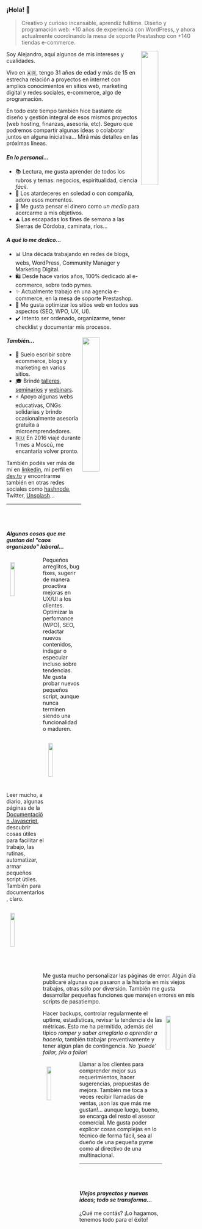 ### ¡Hola! 👋

> Creativo y curioso incansable, aprendiz fulltime. Diseño y programación web: +10 años de experiencia con WordPress, y ahora actualmente coordinando la mesa de soporte Prestashop con +140 tiendas e-commerce.

<!--
**alelazcano/alelazcano** is a ✨ _special_ ✨ repository because its `README.md` (this file) appears on your GitHub profile.

Here are some ideas to get you started:

- 🔭 Actualmente trabajando en una agencia e-commerce y una decena de proyectos freelance.
- 🌱 Estoy en permanente lectura, aprendizaje y creando pequeños desarrollos en Javascript y PHP.
- 👯 Me interesa colaborar en Grupos de Facebook y foros de E-commerce y Pymes en proceso de transformación digital.
- 🤔 Algunas veces también me cuestiono sobre cómo funciona el mundo, cada vez menos humano y más digital.
- 💬 Me gusta intercambiar ideas, cuestionar los procesos, promover el conocimiento compartido y hablar de todo.
- 📫 Si bien me encuentro cómodo en mi trabajo actual, me gusta continuar recibiendo propuestas.
- 😄 Aún cuando el día amanece gris, es una decisión el sonreir y sobreponerse a los estados de ánimos y el desequilibrio de las energías.
- ⚡ Me divierte planificar mis viajes futuros, y se que cumpliré todos mis sueños.

- 🧬 Cursé 2 años de Biotecnología y tecnología de los alimentos.
- 🎓 Oficialmente técnico en calidad y comercialización (agropecuaria).
- 🌱 Perito clasificador de cereales, oleaginosas y legumbres.

⭐
-->

<img align="right" width="30%" src="https://media.giphy.com/media/yU0vrGBTI6TKg/giphy.gif">Soy Alejandro, aquí algunos de mis intereses y cualidades.

Vivo en 🇦🇷, tengo 31 años de edad y más de 15 en estrecha relación a proyectos en internet con amplios conocimientos en sitios web, marketing digital y redes sociales, e-commerce, algo de programación.

En todo este tiempo también hice bastante de diseño y gestión integral de esos mismos proyectos (web hosting, finanzas, asesoría, etc). Seguro que podremos compartir algunas ideas o colaborar juntos en alguna iniciativa... Mirá más detalles en las próximas líneas.



#### _En lo personal..._
- 📚 Lectura, me gusta aprender de todos los rubros y temas: negocios, espiritualidad, ciencia _fácil_.
- 🌇 Los atardeceres en soledad o con compañía, adoro esos momentos.
- 💸 Me gusta pensar el dinero como _un medio_ para acercarme a mis objetivos.
- ⛰️ Las escapadas los fines de semana a las Sierras de Córdoba, caminata, ríos...

#### _A qué lo me dedico..._
- 📊 Una década trabajando en redes de blogs, webs, WordPress, Community Manager y Marketing Digital.
- 🛍️ Desde hace varios años, 100% dedicado al e-commerce, sobre todo pymes.
- ✨ Actualmente trabajo en una agencia e-commerce, en la mesa de soporte Prestashop.
- 🚀 Me gusta optimizar los sitios web en todos sus aspectos (SEO, WPO, UX, UI).
- ✔️ Intento ser ordenado, organizarme, tener checklist y documentar mis procesos.


#### _También..._ <img align="right" width="30%" src="https://media.giphy.com/media/11vhCpFcD3um7m/giphy.gif">
- 💬 Suelo escribir sobre ecommerce, blogs y marketing en varios sitios.
- 🎓 Brindé [talleres](http://cordoba.ir.ar/), [seminarios](https://www.facebook.com/events/573900942960933/) y [webinars](https://www.youtube.com/watch?v=xr5FlhpGekQ).
- ⚡ Apoyo algunas webs educativas, ONGs solidarias y brindo ocasionalmente asesoría gratuita a microemprendedores.
- 🇷🇺 En 2016 viajé durante 1 mes a Moscú, me encantaría volver pronto.

También podés ver más de mí en [linkedin](https://linkedin.com/in/alejandrolazcano), mi perfil en [dev.to](https://dev.to/alelazcano) y encontrarme también en otras redes sociales como [hashnode](https://alelazcano.hashnode.dev), Twitter, [Unsplash](https://unsplash.com/@lazcano)...

  
<hr /><br /><br />
  

#### _Algunas cosas que me gustan del "caos organizado" laboral..._

<img align="left" width="15%" style="margin: 15px 10px;" src="https://media.giphy.com/media/3zhxq2ttgN6rEw8SDx/giphy.gif">
  
Pequeños arreglitos, bug fixes, sugerir de manera proactiva mejoras en UX/UI a los clientes. Optimizar la perfomance (WPO), SEO, redactar nuevos contenidos, indagar o especular incluso sobre tendencias. Me gusta probar nuevos pequeños script, aunque nunca terminen siendo una funcionalidad o maduren.
 
 
<img align="right" width="15%" style="margin: 15px 10px;"  src="https://media.giphy.com/media/L8K62iTDkzGX6/giphy.gif">
  
 
Leer mucho, a diario, algunas páginas de la [Documentación Javascript](https://developer.mozilla.org/es/docs/Web/API/Console), descubrir cosas útiles para facilitar el trabajo, las rutinas, automatizar, armar pequeños script útiles. También para documentarlos, claro.
 
 
<img align="left" width="15%" style="margin: 15px 10px;"  src="https://media.giphy.com/media/TqiwHbFBaZ4ti/giphy.gif">
  
 
Me gusta mucho personalizar las páginas de error. Algún día publicaré algunas que pasaron a la historia en mis viejos trabajos, otras sólo por diversión. También me gusta desarrollar pequeñas funciones que manejen errores en mis scripts de pasatiempo.
  
 
<img align="right" width="15%" style="margin: 15px 10px;"  src="https://media.giphy.com/media/1pA5hJo0ubWqG0cHqp/giphy.gif">
 
 
Hacer backups, controlar regularmente el uptime, estadísticas, revisar la tendencia de las métricas. Esto me ha permitido, además del típico _romper y saber arreglarlo o aprender a hacerlo_, también trabajar preventivamente y tener algún plan de contingencia. _No 'puede' fallar, ¡Va a fallar!_
  
 
<img align="left" width="15%" style="margin: 15px 10px;"  src="https://media.giphy.com/media/3oz8xT4M88PfOPcFmU/giphy.gif">
  
 
Llamar a los clientes para comprender mejor sus requerimientos, hacer sugerencias, propuestas de mejora. También me toca a veces recibir llamadas de ventas, ¡son las que más me gustan!... aunque luego, bueno, se encarga del resto el asesor comercial. Me gusta poder explicar cosas complejas en lo técnico de forma fácil, sea al dueño de una pequeña pyme como al directivo de una multinacional.

<hr />  
  <br /><br />
  
#### _Viejos proyectos y nuevas ideas; todo se transforma..._


<!-- Por último, lee más sobre [WordPress, Prestashop y medios de pago y correos para e-commerce en Argentina](https://ayudaecommerce.com) en _AyudaEcommerce.com_ un proyecto que reciéntemente comencé hace un año como un anotador/blog en localhost. -->

¿Qué me contás? ¡Lo hagamos, tenemos todo para el éxito!

